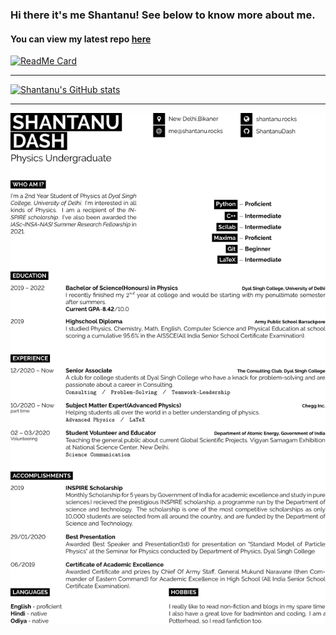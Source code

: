 ### Hi there it's me Shantanu! See below to know more about me.
#### You can view my latest repo [here](https://GitHub.com/ShantanuDash/siesta-action)
[![ReadMe Card](https://github-readme-stats.vercel.app/api/pin/?username=ShantanuDash&repo=siesta-action&show_owner=True&theme=dark)](https://GitHub.com/ShantanuDash/siesta-action)

***

[![Shantanu's GitHub stats](https://github-readme-stats.vercel.app/api?username=shantanudash&show_icons=true&count_private=true&theme=dark)](https://github.com/shantanudash)

***
<!--
**ShantanuDash/ShantanuDash** is a ✨ _special_ ✨ repository because its `README.md` (this file) appears on your GitHub profile.-->
![CV/Resume](https://github.com/ShantanuDash/ShantanuDash/blob/cv/main.png "Check out this CV of mine")




<!--START_SECTION:activity-->

<!--END_SECTION:activity-->
<!--
Here are some ideas to get you started:

- 🔭 I’m currently working on ...
- 🌱 I’m currently learning ...
- 👯 I’m looking to collaborate on ...
- 🤔 I’m looking for help with ...
- 💬 Ask me about ...
- 📫 How to reach me: ...
- 😄 Pronouns: ...
- ⚡ Fun fact: ...
-->


